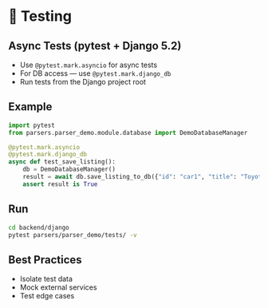 # 🧪 Testing

## Async Tests (pytest + Django 5.2)

- Use `@pytest.mark.asyncio` for async tests
- For DB access — use `@pytest.mark.django_db`
- Run tests from the Django project root

## Example
```python
import pytest
from parsers.parser_demo.module.database import DemoDatabaseManager

@pytest.mark.asyncio
@pytest.mark.django_db
async def test_save_listing():
    db = DemoDatabaseManager()
    result = await db.save_listing_to_db({"id": "car1", "title": "Toyota"})
    assert result is True
```

## Run
```bash
cd backend/django
pytest parsers/parser_demo/tests/ -v
```

## Best Practices
- Isolate test data
- Mock external services
- Test edge cases 